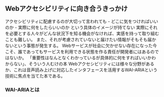 ## Webアクセシビリティに向き合うきっかけ
アクセシビリティに配慮するのが大切って言われても
	- どこに気をつければいいのか
	- 実際に何をしたらいいのか
という具体のイメージが持てない
実際にそれを必要とする人々がどんな状況下を知る機会がなければ、実感を持って取り組むことも難しい。
また、それが考慮されていないと届けたい情報がそもそも届かないという事態が発生する。
Webサービスが社会に欠かせない存在になった今こそ、誰であってもサービスを利用できる状態を作る責任が開発者にはあるのではないか。
「重要性はなんとなくわかっているが具体的に何をすればいいかわからない」、そういう人むけの本
Webアクセシビリティには様々な分野があるか、これは音声読み上げに対応したインタフェースを活用するWAI-ARIAという技術に焦点を当てた本である。

### WAI-ARIAとは
